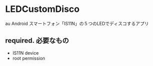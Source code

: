 # LEDCustomDisco
au Android スマートフォン「IS11N」の５つのLEDでディスコするアプリ

## required. 必要なもの
- IS11N device
- root permission
